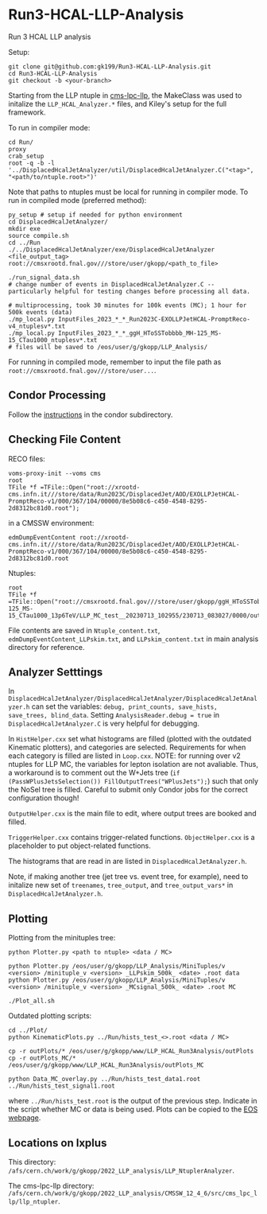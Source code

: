 # Run3-HCAL-LLP-Analysis
Run 3 HCAL LLP analysis

Setup:
```
git clone git@github.com:gk199/Run3-HCAL-LLP-Analysis.git
cd Run3-HCAL-LLP-Analysis
git checkout -b <your-branch>
```

Starting from the LLP ntuple in [cms-lpc-llp](https://github.com/cms-lpc-llp/llp_ntupler/tree/run3_GKdev_2022HCAL), the MakeClass was used to initalize the `LLP_HCAL_Analyzer.*` files, and Kiley's setup for the full framework. 

To run in compiler mode:
```
cd Run/
proxy
crab_setup
root -q -b -l '../DisplacedHcalJetAnalyzer/util/DisplacedHcalJetAnalyzer.C("<tag>", "<path/to/ntuple.root>")'
```
Note that paths to ntuples must be local for running in compiler mode. To run in compiled mode (preferred method):
```
py_setup # setup if needed for python environment 
cd DisplacedHcalJetAnalyzer/
mkdir exe
source compile.sh 
cd ../Run
./../DisplacedHcalJetAnalyzer/exe/DisplacedHcalJetAnalyzer <file_output_tag> root://cmsxrootd.fnal.gov///store/user/gkopp/<path_to_file>

./run_signal_data.sh
# change number of events in DisplacedHcalJetAnalyzer.C -- particularly helpful for testing changes before processing all data. 

# multiprocessing, took 30 minutes for 100k events (MC); 1 hour for 500k events (data)
./mp_local.py InputFiles_2023_*_*_Run2023C-EXOLLPJetHCAL-PromptReco-v4_ntuplesv*.txt
./mp_local.py InputFiles_2023_*_*_ggH_HToSSTobbbb_MH-125_MS-15_CTau1000_ntuplesv*.txt
# files will be saved to /eos/user/g/gkopp/LLP_Analysis/
```
For running in compiled mode, remember to input the file path as `root://cmsxrootd.fnal.gov///store/user...`.

## Condor Processing
Follow the [instructions](https://github.com/gk199/Run3-HCAL-LLP-Analysis/tree/main/Run/Condor) in the condor subdirectory. 

## Checking File Content
RECO files:
```
voms-proxy-init --voms cms
root
TFile *f =TFile::Open("root://xrootd-cms.infn.it///store/data/Run2023C/DisplacedJet/AOD/EXOLLPJetHCAL-PromptReco-v1/000/367/104/00000/8e5b08c6-c450-4548-8295-2d8312bc81d0.root");
```
in a CMSSW environment: 
```
edmDumpEventContent root://xrootd-cms.infn.it///store/data/Run2023C/DisplacedJet/AOD/EXOLLPJetHCAL-PromptReco-v1/000/367/104/00000/8e5b08c6-c450-4548-8295-2d8312bc81d0.root
```
Ntuples:
```
root
TFile *f =TFile::Open("root://cmsxrootd.fnal.gov///store/user/gkopp/ggH_HToSSTobbbb_MH-125_MS-15_CTau1000_13p6TeV/LLP_MC_test__20230713_102955/230713_083027/0000/output_10.root");
```
File contents are saved in `Ntuple_content.txt`, `edmDumpEventContent_LLPskim.txt`, and `LLPskim_content.txt` in main analysis directory for reference. 

## Analyzer Setttings
In `DisplacedHcalJetAnalyzer/DisplacedHcalJetAnalyzer/DisplacedHcalJetAnalyzer.h` can set the variables: `debug, print_counts, save_hists, save_trees, blind_data`. Setting `AnalysisReader.debug = true` in `DisplacedHcalJetAnalyzer.C` is very helpful for debugging. 

In `HistHelper.cxx` set what histograms are filled (plotted with the outdated Kinematic plotters), and categories are selected. Requirements for when each category is filled are listed in `Loop.cxx`. NOTE: for running over v2 ntuples for LLP MC, the variables for lepton isolation are not avaliable. Thus, a workaround is to comment out the W+Jets tree (`if (PassWPlusJetsSelection()) FillOutputTrees("WPlusJets");`) such that only the NoSel tree is filled. Careful to submit only Condor jobs for the correct configuration though! 

`OutputHelper.cxx` is the main file to edit, where output trees are booked and filled. 

`TriggerHelper.cxx` contains trigger-related functions. `ObjectHelper.cxx` is a placeholder to put object-related functions.

The histograms that are read in are listed in `DisplacedHcalJetAnalyzer.h`. 

Note, if making another tree (jet tree vs. event tree, for example), need to initalize new set of `treenames`, `tree_output`, and `tree_output_vars*` in `DisplacedHcalJetAnalyzer.h`. 

## Plotting
Plotting from the minituples tree:
```
python Plotter.py <path to ntuple> <data / MC>

python Plotter.py /eos/user/g/gkopp/LLP_Analysis/MiniTuples/v <version> /minituple_v <version> _LLPskim_500k_ <date> .root data
python Plotter.py /eos/user/g/gkopp/LLP_Analysis/MiniTuples/v <version> /minituple_v <version> _MCsignal_500k_ <date> .root MC

./Plot_all.sh
```

Outdated plotting scripts:
```
cd ../Plot/
python KinematicPlots.py ../Run/hists_test_<>.root <data / MC>

cp -r outPlots/* /eos/user/g/gkopp/www/LLP_HCAL_Run3Analysis/outPlots
cp -r outPlots_MC/* /eos/user/g/gkopp/www/LLP_HCAL_Run3Analysis/outPlots_MC

python Data_MC_overlay.py ../Run/hists_test_data1.root ../Run/hists_test_signal1.root
```
where `../Run/hists_test.root` is the output of the previous step. Indicate in the script whether MC or data is being used. Plots can be copied to the [EOS webpage](https://gkopp.web.cern.ch/gkopp/LLP_HCAL_Run3Analysis/outPlots/).

## Locations on lxplus
This directory: `/afs/cern.ch/work/g/gkopp/2022_LLP_analysis/LLP_NtuplerAnalyzer`.

The cms-lpc-llp directory: `/afs/cern.ch/work/g/gkopp/2022_LLP_analysis/CMSSW_12_4_6/src/cms_lpc_llp/llp_ntupler`.